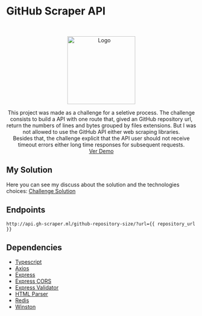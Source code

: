 # GitHub Scraper API

<!-- PROJECT LOGO -->
<br />
<p align="center">
  <a href="https://i.ibb.co/s3FFcyt/Frame-1-2.png">
    <img src="static/logo.png" alt="Logo" width="180" height="180">
  </a>

  <p align="center">
    This project was made as a challenge for a seletive process. The challenge consists to build a API with one route that, gived an GitHub repository url, return the numbers of lines and bytes grouped by files extensions. But I was not allowed to use the GitHub API either web scraping libraries.
    <br />
    Besides that, the challenge explicit that the API user should not receive timeout errors either long time responses for subsequent requests.
    <br />
    <a href="https://e-duca.netlify.app/">Ver Demo</a>
  </p>
</p>

## My Solution
Here you can see my discuss about the solution and the technologies choices: [Challenge Solution](https://www.notion.so/Github-Scraper-API-ec77854e930841c3bba0bf79a6cade9d)

## Endpoints
`
http://api.gh-scraper.ml/github-repository-size/?url={{ repository_url }}
`

## Dependencies

* [Typescript](https://github.com/microsoft/TypeScript)
* [Axios](https://github.com/axios/axios)
* [Express](https://github.com/expressjs/express)
* [Express CORS](https://github.com/expressjs/cors)
* [Express Validator](https://github.com/express-validator/express-validator)
* [HTML Parser](https://github.com/taoqf/node-html-parser)
* [Redis](https://github.com/redis/redis)
* [Winston](https://github.com/winstonjs/winston)
